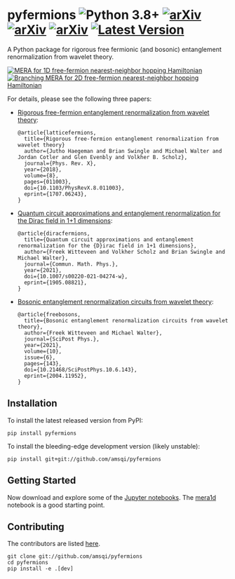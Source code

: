 # pyfermions ![Python 3.8+](https://img.shields.io/badge/python-3.8%2B-brightgreen.svg) [![arXiv](http://img.shields.io/badge/arXiv-1707.06243-blue.svg?style=flat)](http://arxiv.org/abs/1707.06243) [![arXiv](http://img.shields.io/badge/arXiv-1905.08821-blue.svg?style=flat)](https://arxiv.org/abs/1905.08821) [![arXiv](http://img.shields.io/badge/arXiv-2004.11952-blue.svg?style=flat)](https://arxiv.org/abs/2004.11952) [![Latest Version](https://img.shields.io/pypi/v/pyfermions.svg)](https://pypi.python.org/pypi/pyfermions/)

A Python package for rigorous free fermionic (and bosonic) entanglement renormalization from wavelet theory.

[![MERA for 1D free-fermion nearest-neighbor hopping Hamiltonian](docs/mera1d.png)](notebooks/mera1d.ipynb) [![Branching MERA for 2D free-fermion nearest-neighbor hopping Hamiltonian](docs/mera2d.png)](notebooks/mera2d.ipynb)

For details, please see the following three papers:

* [Rigorous free-fermion entanglement renormalization from wavelet theory](https://arxiv.org/abs/1707.06243):
    ```
    @article{latticefermions,
      title={Rigorous free-fermion entanglement renormalization from wavelet theory}
      author={Jutho Haegeman and Brian Swingle and Michael Walter and Jordan Cotler and Glen Evenbly and Volkher B. Scholz},
      journal={Phys. Rev. X},
      year={2018},
      volume={8},
      pages={011003},
      doi={10.1103/PhysRevX.8.011003},
      eprint={1707.06243},
    }
    ```

* [Quantum circuit approximations and entanglement renormalization for the Dirac field in 1+1 dimensions](https://arxiv.org/abs/1905.08821):
    ```
    @article{diracfermions,
      title={Quantum circuit approximations and entanglement renormalization for the {D}irac field in 1+1 dimensions},
      author={Freek Witteveen and Volkher Scholz and Brian Swingle and Michael Walter},
      journal={Commun. Math. Phys.},
      year={2021},
      doi={10.1007/s00220-021-04274-w},
      eprint={1905.08821},
    }
    ```

* [Bosonic entanglement renormalization circuits from wavelet theory](https://arxiv.org/abs/2004.11952):
    ```
    @article{freebosons,
      title={Bosonic entanglement renormalization circuits from wavelet theory},
      author={Freek Witteveen and Michael Walter},
      journal={SciPost Phys.},
      year={2021},
      volume={10},
      issue={6},
      pages={143},
      doi={10.21468/SciPostPhys.10.6.143},
      eprint={2004.11952},
    }
    ```

## Installation

To install the latest released version from PyPI:

```
pip install pyfermions
```

To install the bleeding-edge development version (likely unstable):

```
pip install git+git://github.com/amsqi/pyfermions
```

## Getting Started

Now download and explore some of the [Jupyter notebooks](notebooks).
The [mera1d](notebooks/mera1d.ipynb) notebook is a good starting point.

## Contributing

The contributors are listed [here](CONTRIBUTORS).

```
git clone git://github.com/amsqi/pyfermions
cd pyfermions
pip install -e .[dev]
```
